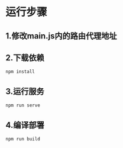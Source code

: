 # 运行步骤

## 1.修改main.js内的路由代理地址

## 2.下载依赖

```
npm install
```

## 3.运行服务
```
npm run serve
```

## 4.编译部署
```
npm run build
```

